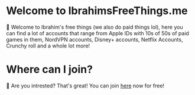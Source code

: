 # Welcome to IbrahimsFreeThings.me
💫 Welcome to Ibrahim's free things (we also do paid things lol), here you can find a lot of accounts that range from Apple IDs with 10s of 50s of paid games in them, NordVPN accounts, Disney+ accounts, Netflix Accounts, Crunchy roll and a whole lot more!
# Where can I join?
🥳 Are you intrested? That's great! You can join [here](https://t.me/ibrahimsfreethings) now for free!
